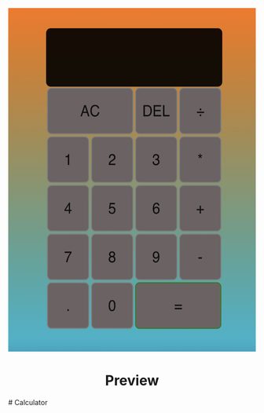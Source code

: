 <div align="center">
  <img width="600" height="700" src="https://github.com/NailBrain13/Calculator/blob/main/%20preview.png">
  <h1>Preview</h1>
</div>
# Calculator
